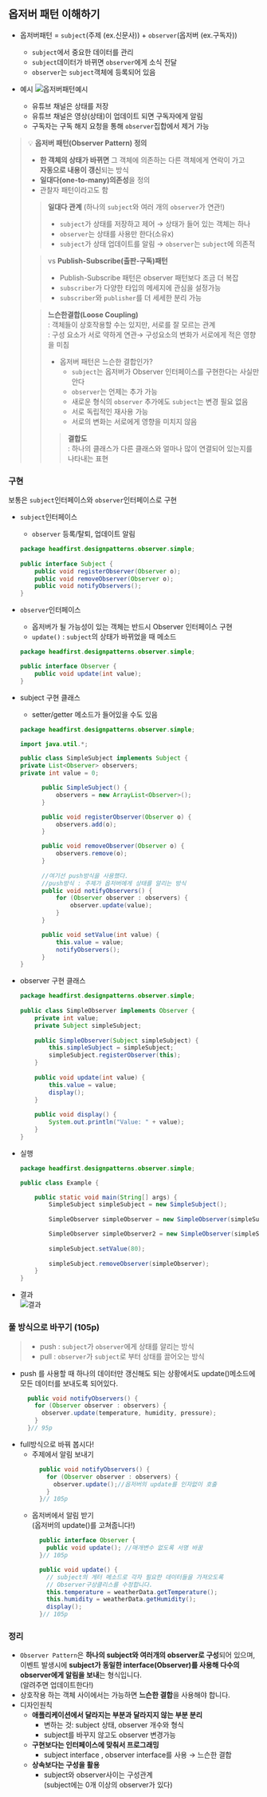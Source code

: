 ## 옵저버 패턴 이해하기
- 옵저버패턴 = `subject`(주제 (ex.신문사)) + `observer`(옵저버 (ex.구독자))
  - `subject`에서 중요한 데이터를 관리
  - `subject`데이터가 바뀌면 `observer`에게 소식 전달
  - `observer`는 `subject`객체에 등록되어 있음

- 예시 
  ![옵저버패턴예시](./img/observer예시1.png)
  - 유튜브 채널은 상태를 저장
  - 유튜브 채널은 영상(상태)이 업데이트 되면 구독자에게 알림
  - 구독자는 구독 해지 요청을 통해 `observer`집합에서 제거 가능

> 💡 **옵저버 패턴(Observer Pattern) 정의**
> - **한 객체의 상태가 바뀌면** 그 객체에 의존하는 다른 객체에게 연락이 가고 </br>
> **자동으로 내용이 갱신**되는 방식
> - **일대다(one-to-many)의존성**을 정의
> - 관찰자 패턴이라고도 함
> > **일대다 관계** (하나의 `subject`와 여러 개의 `observer`가 연관!) </br>
> > - `subject`가 상태를 저장하고 제어
> > → 상태가 들어 있는 객체는 하나
> > - `observer`는 상태를 사용만 한다(소유x)
> > - `subject`가 상태 업데이트를 알림 → `observer`는 `subject`에 의존적
> 
> > vs **Publish-Subscribe(출판-구독)패턴**</br>
> > - Publish-Subscribe 패턴은 observer 패턴보다 조금 더 복잡
> > - `subscriber`가 다양한 타입의 메세지에 관심을 설정가능
> > - `subscriber`와 `publisher`를 더 세세한 분리 가능
> > 
> 
> > **느슨한결합(Loose Coupling)**</br>
> > : 객체들이 상호작용할 수는 있지만, 서로를 잘 모르는 관계</br>
> > : 구성 요소가 서로 약하게 연관→ 구성요소의 변화가 서로에게 적은 영향을 미침
> > - 옵저버 패턴은 느슨한 결합인가?
> >   - `subject`는 옵저버가 Observer 인터페이스를 구현한다는 사실만 안다
> >   - `observer`는 언제는 추가 가능
> >   - 새로운 형식의 `observer` 추가에도 `subject`는 변경 필요 없음
> >   - 서로 독립적인 재사용 가능
> >   - 서로의 변화는 서로에게 영향을 미치지 않음
> > >**결합도** </br>: 하나의 클래스가 다른 클래스와 얼마나 많이 연결되어 있는지를 나타내는 표현

### 구현
보통은 `subject`인터페이스와 `observer`인터페이스로 구현
  - `subject`인터페이스
    - `observer` 등록/탈퇴, 업데이트 알림
    ```java
    package headfirst.designpatterns.observer.simple;
        
    public interface Subject {
        public void registerObserver(Observer o);
        public void removeObserver(Observer o);
        public void notifyObservers();
    }
    ```
  
  - `observer`인터페이스
    - 옵저버가 될 가능성이 있는 객체는 반드시 Observer 인터페이스 구현
    - `update()` : `subject`의 상태가 바뀌었을 때 메소드 
    ```java
    package headfirst.designpatterns.observer.simple;

    public interface Observer {
        public void update(int value);
    }

    ```
    
  - subject 구현 클래스
    - setter/getter 메소드가 들어있을 수도 있음
    ```java
    package headfirst.designpatterns.observer.simple;
    
    import java.util.*;
    
    public class SimpleSubject implements Subject {
    private List<Observer> observers;
    private int value = 0;
    
          public SimpleSubject() {
              observers = new ArrayList<Observer>();
          }
    
          public void registerObserver(Observer o) {
              observers.add(o);
          }
    
          public void removeObserver(Observer o) {
              observers.remove(o);
          }
          
          //여기선 push방식을 사용했다.
          //push방식 : 주제가 옵저버에게 상태를 알리는 방식
          public void notifyObservers() {
              for (Observer observer : observers) {
                  observer.update(value);
              }
          }
    
          public void setValue(int value) {
              this.value = value;
              notifyObservers();
          }
    }
    ```
  - observer 구현 클래스
    ```java
    package headfirst.designpatterns.observer.simple;
        
    public class SimpleObserver implements Observer {
        private int value;
        private Subject simpleSubject;
        
        public SimpleObserver(Subject simpleSubject) {
            this.simpleSubject = simpleSubject;
            simpleSubject.registerObserver(this);
        }
        
        public void update(int value) {
            this.value = value;
            display();
        }
        
        public void display() {
            System.out.println("Value: " + value);
        }
    }
    
    ```
    
  - 실행
    ```java
    package headfirst.designpatterns.observer.simple;
    
    public class Example {
    
        public static void main(String[] args) {
            SimpleSubject simpleSubject = new SimpleSubject();
        
            SimpleObserver simpleObserver = new SimpleObserver(simpleSubject);
    
            SimpleObserver simpleObserver2 = new SimpleObserver(simpleSubject);
            
            simpleSubject.setValue(80);
            
            simpleSubject.removeObserver(simpleObserver);
        }
    }
    
    ```
  - 결과</br>
    ![결과](img/결과.png)

### 풀 방식으로 바꾸기 (105p)
> - push : `subject`가 `observer`에게 상태를 알리는 방식
> - pull : `observer`가 `subject`로 부터 상태를 끌어오는 방식

- push 를 사용할 때 하나의 데이터만 갱신해도 되는 상황에서도
  update()메소드에 모든 데이터를 보내도록 되어있다.
  ```java
    public void notifyObservers() {
      for (Observer observer : observers) {
        observer.update(temperature, humidity, pressure);
      }
    }// 95p
  ```
- full방식으로 바꿔 봅시다!
    - 주제에서 알림 보내기
      ```java
        public void notifyObservers() {
          for (Observer observer : observers) {
            observer.update();//옵저버의 update를 인자없이 호출
          }
        }// 105p
      ```
    - 옵저버에서 알림 받기<br/>
      (옵저버의 update()를 고쳐줍니다!)
      ```java
        public interface Observer {
          public void update(); //매개변수 없도록 서명 바꿈
        }// 105p
      ```
      ```java
        public void update() {
          // subject의 게터 메소드로 각자 필요한 데이터들을 가져오도록 
          // Observer구상클리스를 수정합니다.
          this.temperature = weatherData.getTemperature();
          this.humidity = weatherData.getHumidity();
          display();
        }// 105p
      ```

### 정리
- `Observer Pattern`은 **하나의 subject와 여러개의 observer로 구성**되어 있으며,</br>
  이벤트 발생시에 **subject가 동일한 interface(Observer)를 사용해 다수의 observer에게 알림을 보내**는 형식입니다.
  </br>(알려주면 업데이트한다!)
- 상호작용 하는 객체 사이에서는 가능하면 **느슨한 결합**을 사용해야 합니다.
- 디자인원칙
    - **애플리케이션에서 달라지는 부분과 달라지지 않는 부분 분리**
        - 변하는 것: subject 상태, observer 개수와 형식
        - subject를 바꾸지 않고도 observer 변경가능
    - **구현보다는 인터페이스에 맞춰서 프로그래밍**
        - subject interface , observer interface를 사용 → 느슨한 결합
    - **상속보다는 구성을 활용**
        - subject와 observer사이는 구성관계</br>
          (subject에는 0개 이상의 observer가 있다)

